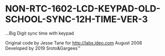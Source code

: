 # NON-RTC-1602-LCD-KEYPAD-OLD-SCHOOL-SYNC-12H-TIME-VER-3
...Big Digit sync time with keypad 


Original code by Jesse Tane for http://labs.ideo.com August 2008
Developed by 2019 Sroto&Gargees™
